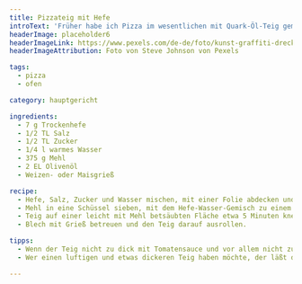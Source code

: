 ```yaml
---
title: Pizzateig mit Hefe
introText: 'Früher habe ich Pizza im wesentlichen mit Quark-Öl-Teig gemacht. Aber nicht mehr, seitdem ich diesen Teig kenne.'
headerImage: placeholder6
headerImageLink: https://www.pexels.com/de-de/foto/kunst-graffiti-dreckig-textur-7486894/
headerImageAttribution: Foto von Steve Johnson von Pexels

tags:
  - pizza
  - ofen

category: hauptgericht

ingredients:
  - 7 g Trockenhefe
  - 1/2 TL Salz
  - 1/2 TL Zucker
  - 1/4 l warmes Wasser
  - 375 g Mehl
  - 2 EL Olivenöl
  - Weizen- oder Maisgrieß

recipe:
  - Hefe, Salz, Zucker und Wasser mischen, mit einer Folie abdecken und an einen warmen Ort stellen, bis die Masse Blasen wirft.
  - Mehl in eine Schüssel sieben, mit dem Hefe-Wasser-Gemisch zu einem Teig verarbeiten.
  - Teig auf einer leicht mit Mehl betsäubten Fläche etwa 5 Minuten kneten, bis er glatt und geschmeidig ist.
  - Blech mit Grieß betreuen und den Teig darauf ausrollen.

tipps:
  - Wenn der Teig nicht zu dick mit Tomatensauce und vor allem nicht zu dick mit Belag belegt wird, dann hat er eher die Chance, knusprig zu werden.
  - Wer einen luftigen und etwas dickeren Teig haben möchte, der läßt den Teig eine halbe Stunde mindestens gehen (natürlich an einem warmen Ort). Wenn der Teig allerdings sofort nach der Herstellung verarbeitet wird, wird er wahrscheinlich knusprig !

---
```


